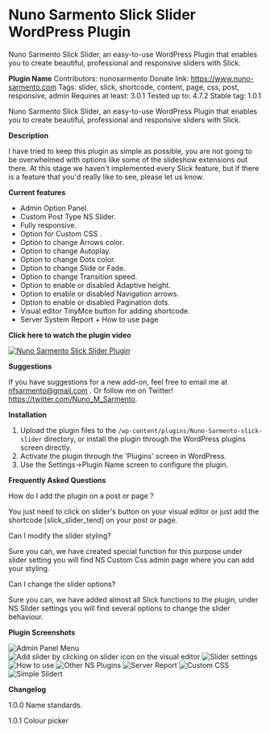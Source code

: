 # Nuno Sarmento Slick Slider WordPress Plugin

Nuno Sarmento Slick Slider, an easy-to-use WordPress Plugin that enables you to create beautiful, professional and responsive sliders with Slick.

**Plugin Name**
Contributors: nunosarmento
Donate link: https://www.nuno-sarmento.com
Tags: slider, slick, shortcode, content, page, css, post, responsive, admin
Requires at least: 3.0.1
Tested up to: 4.7.2
Stable tag: 1.0.1


Nuno Sarmento Slick Slider, an easy-to-use WordPress Plugin that enables you to create beautiful, professional and responsive sliders with Slick.

**Description**

I have tried to keep this plugin as simple as possible, you are not going to be overwhelmed with options like some of the slideshow extensions out there.
At this stage we haven't implemented every Slick feature, but if there is a feature that you'd really like to see, please let us know.

**Current features**

* Admin Option Panel.
* Custom Post Type NS Slider.
* Fully responsive.
* Option for Custom CSS .
* Option to change Arrows color.
* Option to change Autoplay.
* Option to change Dots color.
* Option to change Slide or Fade.
* Option to change Transition speed.
* Option to enable or disabled Adaptive height.
* Option to enable or disabled Navigation arrows.
* Option to enable or disabled Pagination dots.
* Visual editor TinyMce button for adding shortcode.
* Server System Report + How to use page



**Click here to watch the plugin video**

[![Nuno Sarmento Slick Slider Plugin](https://i.ytimg.com/vi/nOCU0rKOrfM/1.jpg)](https://www.youtube.com/watch?v=nOCU0rKOrfM)


**Suggestions**

If you have suggestions for a new add-on, feel free to email me at nfsarmento@gmail.com .
Or follow me on Twitter!
https://twitter.com/Nuno_M_Sarmento.

**Installation**

1. Upload the plugin files to the `/wp-content/plugins/Nuno-Sarmento-slick-slider` directory, or install the plugin through the WordPress plugins screen directly.
2. Activate the plugin through the 'Plugins' screen in WordPress.
3. Use the Settings->Plugin Name screen to configure the plugin.

**Frequently Asked Questions**

How do I add the plugin on a post or page ?

You just need to click on slider's button on your visual editor or just add the shortcode [slick_slider_tend] on your post or page.

Can I modify the slider styling?

Sure you can, we have created special function for this purpose under slider setting you will find NS Custom Css admin page where you can add your styling.

Can I change the slider options?

Sure you can, we have added almost all Slick functions to the plugin, under NS Slider settings you will find several options to change the slider behaviour.

**Plugin Screenshots**

![Admin Panel Menu](https://github.com/nfsarmento/nuno-sarmento-slick-slider/blob/master/assets/images/screenshot-1.png "Admin Panel Menu.")
![Add slider by clicking on slider icon on the visual editor](https://github.com/nfsarmento/nuno-sarmento-slick-slider/blob/master/assets/images/screenshot-2.png "Optional title")
![Slider settings](https://github.com/nfsarmento/nuno-sarmento-slick-slider/blob/master/assets/images/screenshot-3.png "Optional title")
![How to use](https://github.com/nfsarmento/nuno-sarmento-slick-slider/blob/master/assets/images/screenshot-4.png "Optional title")
![Other NS Plugins](https://github.com/nfsarmento/nuno-sarmento-slick-slider/blob/master/assets/images/screenshot-5.png "Optional title")
![Server Report](https://github.com/nfsarmento/nuno-sarmento-slick-slider/blob/master/assets/images/screenshot-6.png "Optional title")
![Custom CSS](https://github.com/nfsarmento/nuno-sarmento-slick-slider/blob/master/assets/images/screenshot-7.png "Optional title")
![Simple Slidert](https://github.com/nfsarmento/nuno-sarmento-slick-slider/blob/master/assets/images/screenshot-8.png "Optional title")


**Changelog**

1.0.0
Name standards.

1.0.1
Colour picker
